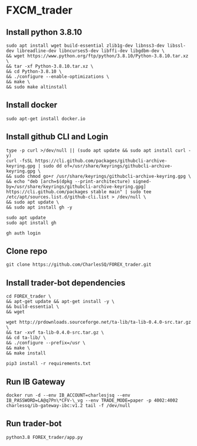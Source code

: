 # FXCM_trader

## Install python 3.8.10

```
sudo apt install wget build-essential zlib1g-dev libnss3-dev libssl-dev libreadline-dev libncurses5-dev libffi-dev libgdbm-dev \
&& wget https://www.python.org/ftp/python/3.8.10/Python-3.8.10.tar.xz \
&& tar -xf Python-3.8.10.tar.xz \
&& cd Python-3.8.10 \
&& ./configure --enable-optimizations \
&& make \
&& sudo make altinstall
```

## Install docker

```
sudo apt-get install docker.io
```

## Install github CLI and Login

```
type -p curl >/dev/null || (sudo apt update && sudo apt install curl -y)
curl -fsSL https://cli.github.com/packages/githubcli-archive-keyring.gpg | sudo dd of=/usr/share/keyrings/githubcli-archive-keyring.gpg \
&& sudo chmod go+r /usr/share/keyrings/githubcli-archive-keyring.gpg \
&& echo "deb [arch=$(dpkg --print-architecture) signed-by=/usr/share/keyrings/githubcli-archive-keyring.gpg] https://cli.github.com/packages stable main" | sudo tee /etc/apt/sources.list.d/github-cli.list > /dev/null \
&& sudo apt update \
&& sudo apt install gh -y
```

```
sudo apt update
sudo apt install gh
```

```
gh auth login
```

## Clone repo

```
git clone https://github.com/CharlesSQ/FOREX_trader.git
```

## Install trader-bot dependencies

```
cd FOREX_trader \
&& apt-get update && apt-get install -y \
&& build-essential \
&& wget
```

```
wget http://prdownloads.sourceforge.net/ta-lib/ta-lib-0.4.0-src.tar.gz \
&& tar -xvf ta-lib-0.4.0-src.tar.gz \
&& cd ta-lib/ \
&& ./configure --prefix=/usr \
&& make \
&& make install
```

```
pip3 install -r requirements.txt
```

## Run IB Gateway

```
docker run -d --env IB_ACCOUNT=charlesjsq --env IB_PASSWORD=LA@q7Pn\*CFV-\_vg --env TRADE_MODE=paper -p 4002:4002 charlessq/ib-gateway-ibc:v1.2 tail -f /dev/null
```

## Run trader-bot

```
python3.8 FOREX_trader/app.py
```
